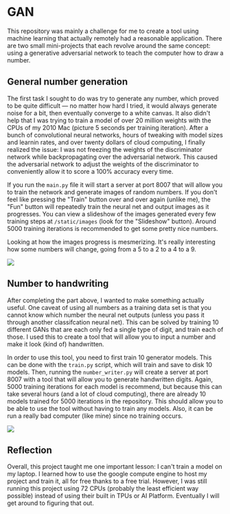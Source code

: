 # GAN

This repository was mainly a challenge for me to create a tool using machine learning that actually remotely had a reasonable application. There are two small mini-projects that each revolve around the same concept: using a generative adversarial network to teach the computer how to draw a number.

## General number generation

The first task I sought to do was try to generate any number, which proved to be quite difficult — no matter how hard I tried, it would always generate noise for a bit, then eventually converge to a white canvas. It also didn't help that I was trying to train a model of over 20 million weights with the CPUs of my 2010 Mac (picture 5 seconds per training iteration). After a bunch of convolutional neural networks, hours of tweaking with model sizes and learnin rates, and over twenty dollars of cloud computing, I finally realized the issue: I was not freezing the weights of the discriminator network while backpropagating over the adversarial network. This caused the adversarial network to adjust the weights of the discriminator to conveniently allow it to score a 100% accuracy every time. 

If you run the `main.py` file it will start a server at port 8007 that will allow you to train the network and generate images of random numbers. If you don't feel like pressing the "Train" button over and over again (unlike me), the "Fun" button will repeatedly train the neural net and output images as it progresses. You can view a slideshow of the images generated every few training steps at `/static/images` (look for the "Slideshow" button). Around 5000 training iterations is recommended to get some pretty nice numbers.

Looking at how the images progress is mesmerizing. It's really interesting how some numbers will change, going from a 5 to a 2 to a 4 to a 9.

<img src="numbers.gif" />

## Number to handwriting

After completing the part above, I wanted to make something actually useful. One caveat of using all numbers as a training data set is that you cannot know which number the neural net outputs (unless you pass it through another classifcation neural net). This can be solved by training 10 different GANs that are each only fed a single type of digit, and train each of those. I used this to create a tool that will allow you to input a number and make it look (kind of) handwritten.

In order to use this tool, you need to first train 10 generator models. This can be done with the `train.py` script, which will train and save to disk 10 models. Then, running the `number_writer.py` will create a server at port 8007 with a tool that will allow you to generate handwritten digits. Again, 5000 training iterations for each model is recommend, but because this can take several hours (and a lot of cloud computing), there are already 10 models trained for 5000 iterations in the repository. This should allow you to be able to use the tool without having to train any models. Also, it can be run a really bad computer (like mine) since no training occurs.

<img src="https://user-images.githubusercontent.com/10279512/57212924-16392000-6f9a-11e9-89fa-4fcd40ee6768.jpeg">

## Reflection

Overall, this project taught me one important lesson: I can't train a model on my laptop. I learned how to use the google compute engine to host my project and train it, all for free thanks to a free trial. However, I was still running this project using 72 CPUs (probably the least efficient way possible) instead of using their built in TPUs or AI Platform. Eventually I will get around to figuring that out.
